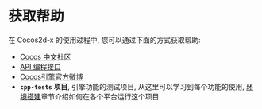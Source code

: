 # 获取帮助

在 Cocos2d-x 的使用过程中, 您可以通过下面的方式获取帮助:

- [Cocos 中文社区](http://forum.cocos.com/)
- [API 编程接口](http://cocos2d-x.org/docs/api-ref/index.html)
- [Cocos引擎官方微博](http://t.sina.com.cn/cocos2dx)
- **`cpp-tests` 项目**, 引擎功能的测试项目, 从这里可以学习到每个功能的使用, [环境搭建](../installation/index.md)章节介绍如何在各个平台运行这个项目
